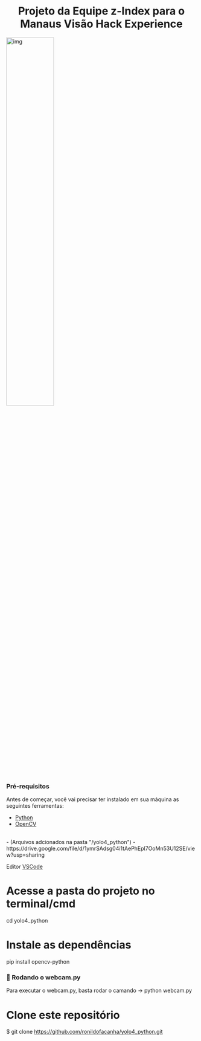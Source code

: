 <h1 align="center"> Projeto da Equipe z-Index para o Manaus Visão Hack Experience </h1>

<img align="center" src="https://i.ibb.co/Dt3mSXq/yelo.gif" width="50%" alt="img"/>

### Pré-requisitos

Antes de começar, você vai precisar ter instalado em sua máquina as seguintes ferramentas:
- [Python](https://www.python.org/)
- [OpenCV](https://pypi.org/project/opencv-python/)

<br>
- (Arquivos adcionados na pasta "/yolo4_python") 
- https://drive.google.com/file/d/1ymrSAdsg04i1tAePhEpl7OoMn53U12SE/view?usp=sharing

Editor [VSCode](https://code.visualstudio.com/)

# Acesse a pasta do projeto no terminal/cmd
  cd yolo4_python

# Instale as dependências
  pip install opencv-python

### 🎲 Rodando o webcam.py
Para executar o webcam.py, basta rodar o camando -> python webcam.py

# Clone este repositório
$ git clone <https://github.com/ronildofacanha/yolo4_python.git>

